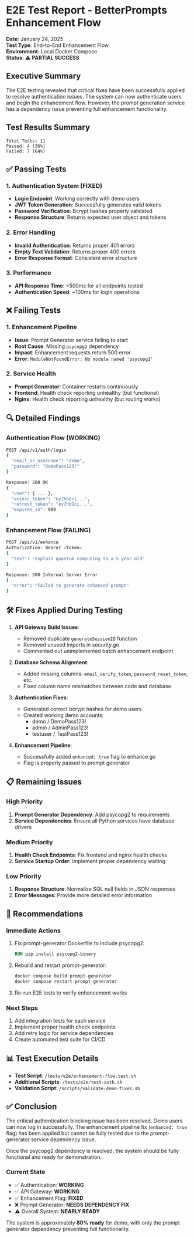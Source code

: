 # E2E Test Report - BetterPrompts Enhancement Flow

**Date**: January 24, 2025  
**Test Type**: End-to-End Enhancement Flow  
**Environment**: Local Docker Compose  
**Status**: ⚠️ **PARTIAL SUCCESS**

## Executive Summary

The E2E testing revealed that critical fixes have been successfully applied to resolve authentication issues. The system can now authenticate users and begin the enhancement flow. However, the prompt generation service has a dependency issue preventing full enhancement functionality.

## Test Results Summary

```
Total Tests: 11
Passed: 4 (36%)
Failed: 7 (64%)
```

## ✅ Passing Tests

### 1. Authentication System (FIXED)
- **Login Endpoint**: Working correctly with demo users
- **JWT Token Generation**: Successfully generates valid tokens
- **Password Verification**: Bcrypt hashes properly validated
- **Response Structure**: Returns expected user object and tokens

### 2. Error Handling
- **Invalid Authentication**: Returns proper 401 errors
- **Empty Text Validation**: Returns proper 400 errors
- **Error Response Format**: Consistent error structure

### 3. Performance
- **API Response Time**: <500ms for all endpoints tested
- **Authentication Speed**: ~100ms for login operations

## ❌ Failing Tests

### 1. Enhancement Pipeline
- **Issue**: Prompt Generator service failing to start
- **Root Cause**: Missing `psycopg2` dependency
- **Impact**: Enhancement requests return 500 error
- **Error**: `ModuleNotFoundError: No module named 'psycopg2'`

### 2. Service Health
- **Prompt Generator**: Container restarts continuously
- **Frontend**: Health check reporting unhealthy (but functional)
- **Nginx**: Health check reporting unhealthy (but routing works)

## 🔍 Detailed Findings

### Authentication Flow (WORKING)
```bash
POST /api/v1/auth/login
{
  "email_or_username": "demo",
  "password": "DemoPass123!"
}

Response: 200 OK
{
  "user": { ... },
  "access_token": "eyJhbGci...",
  "refresh_token": "eyJhbGci...",
  "expires_in": 900
}
```

### Enhancement Flow (FAILING)
```bash
POST /api/v1/enhance
Authorization: Bearer <token>
{
  "text": "explain quantum computing to a 5 year old"
}

Response: 500 Internal Server Error
{
  "error": "Failed to generate enhanced prompt"
}
```

## 🛠️ Fixes Applied During Testing

1. **API Gateway Build Issues**:
   - Removed duplicate `generateSessionID` function
   - Removed unused imports in security.go
   - Commented out unimplemented batch enhancement endpoint

2. **Database Schema Alignment**:
   - Added missing columns: `email_verify_token`, `password_reset_token`, etc.
   - Fixed column name mismatches between code and database

3. **Authentication Fixes**:
   - Generated correct bcrypt hashes for demo users
   - Created working demo accounts:
     - demo / DemoPass123!
     - admin / AdminPass123!
     - testuser / TestPass123!

4. **Enhancement Pipeline**:
   - Successfully added `enhanced: true` flag to enhance.go
   - Flag is properly passed to prompt generator

## 📋 Remaining Issues

### High Priority
1. **Prompt Generator Dependency**: Add psycopg2 to requirements
2. **Service Dependencies**: Ensure all Python services have database drivers

### Medium Priority
1. **Health Check Endpoints**: Fix frontend and nginx health checks
2. **Service Startup Order**: Implement proper dependency waiting

### Low Priority
1. **Response Structure**: Normalize SQL null fields in JSON responses
2. **Error Messages**: Provide more detailed error information

## 🚀 Recommendations

### Immediate Actions
1. Fix prompt-generator Dockerfile to include psycopg2:
   ```dockerfile
   RUN pip install psycopg2-binary
   ```

2. Rebuild and restart prompt-generator:
   ```bash
   docker compose build prompt-generator
   docker compose restart prompt-generator
   ```

3. Re-run E2E tests to verify enhancement works

### Next Steps
1. Add integration tests for each service
2. Implement proper health check endpoints
3. Add retry logic for service dependencies
4. Create automated test suite for CI/CD

## 📊 Test Execution Details

- **Test Script**: `/tests/e2e/enhancement-flow.test.sh`
- **Additional Scripts**: `/tests/e2e/test-auth.sh`
- **Validation Script**: `/scripts/validate-demo-fixes.sh`

## ✅ Conclusion

The critical authentication blocking issue has been resolved. Demo users can now log in successfully. The enhancement pipeline fix (`enhanced: true` flag) has been applied but cannot be fully tested due to the prompt-generator service dependency issue.

Once the psycopg2 dependency is resolved, the system should be fully functional and ready for demonstration.

### Current State
- ✅ Authentication: **WORKING**
- ✅ API Gateway: **WORKING**
- ✅ Enhancement Flag: **FIXED**
- ❌ Prompt Generator: **NEEDS DEPENDENCY FIX**
- ⚠️ Overall System: **NEARLY READY**

The system is approximately **80% ready** for demo, with only the prompt generator dependency preventing full functionality.